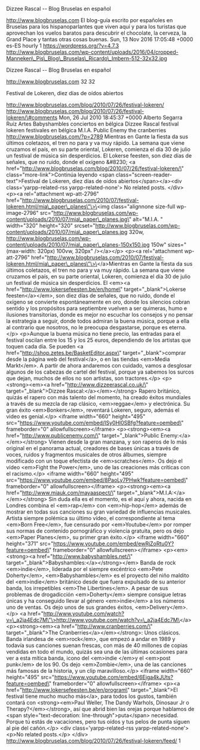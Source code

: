 Dizzee Rascal -- Blog Bruselas en español

http://www.blogbruselas.com El blog-guía escrito por españoles en
Bruselas para los hispanoparlantes que viven aquí y para los turistas
que aprovechan los vuelos baratos para descubrir el chocolate, la
cerveza, la Grand Place y tantas otras cosas buenas. Sun, 13 Nov 2016
17:05:48 +0000 es-ES hourly 1 https://wordpress.org/?v=4.7.3
http://www.blogbruselas.com/wp-content/uploads/2016/04/cropped-Manneken\_Pis\_Blog\_Bruselas\_Ricardo\_Imbern-512-32x32.jpg

Dizzee Rascal -- Blog Bruselas en español

http://www.blogbruselas.com 32 32

Festival de Lokeren, diez días de oídos abiertos

http://www.blogbruselas.com/blog/2010/07/26/festival-lokeren/
http://www.blogbruselas.com/blog/2010/07/26/festival-lokeren/\#comments
Mon, 26 Jul 2010 18:45:37 +0000 Alberto Segarra Ruíz Artes Babyshambles
conciertos en bélgica Dizzee Rascal festival lokeren festivales en
bélgica M.I.A. Public Enemy the cranberries
http://www.blogbruselas.com/?p=2789 Mientras en Gante la fiesta da sus
últimos coletazos, el tren no para y va muy rápido. La semana que viene
cruzamos el país, en su parte oriental, Lokeren, comienza el día 30 de
julio un festival de música sin desperdicios. El Lokerse feesten, son
diez días de señales, que no ruido, donde el oxígeno &\#8230; \<a
href=\"http://www.blogbruselas.com/blog/2010/07/26/festival-lokeren/\"
class=\"more-link\"\>Continúa leyendo \<span
class=\"screen-reader-text\"\>Festival de Lokeren, diez días de oídos
abiertos\</span\>\</a\>\<div class=\'yarpp-related-rss
yarpp-related-none\'\> No related posts. \</div\> \<p\>\<a
rel=\"attachment wp-att-2796\"
href=\"http://www.blogbruselas.com/2010/07/festival-lokeren.html/mia\_paper\_planes\"\>\<img
class=\"alignnone size-full wp-image-2796\"
src=\"http://www.blogbruselas.com/wp-content/uploads/2010/07/mia\_paper\_planes.jpg\"
alt=\"M.I.A. \" width=\"320\" height=\"320\"
srcset=\"http://www.blogbruselas.com/wp-content/uploads/2010/07/mia\_paper\_planes.jpg
320w,
http://www.blogbruselas.com/wp-content/uploads/2010/07/mia\_paper\_planes-150x150.jpg
150w\" sizes=\"(max-width: 320px) 100vw, 320px\" /\>\</a\>\</p\>
\<p\>\<a rel=\"attachment wp-att-2796\"
href=\"http://www.blogbruselas.com/2010/07/festival-lokeren.html/mia\_paper\_planes\"\>\</a\>Mientras
en Gante la fiesta da sus últimos coletazos, el tren no para y va muy
rápido. La semana que viene cruzamos el país, en su parte oriental,
Lokeren, comienza el día 30 de julio un festival de música sin
desperdicios. El \<em\>\<a href=\"http://www.lokersefeesten.be/en/home\"
target=\"\_blank\"\>Lokerse feesten\</a\>\</em\>, son diez días de
señales, que no ruido, donde el oxígeno se convierte espontáneamente en
oro, donde los silencios cobran sentido y los propósitos para septiembre
vuelven a ser quimeras, humo e ilusiones transitorias, donde es mejor no
escuchar los consejos y no pensar la estrategia a seguir, donde todos
admiran la buena música, porque a ella al contrario que nosotros, no le
preocupa desgastarse, porque es eterna.\</p\> \<p\>Aunque la buena
música no tiene precio, las entradas para el festival oscilan entre los
15 y los 25 euros, dependiendo de los artistas que toquen cada día. Se
pueden \<a href=\"http://shop.zetes.be/BasketEditor.aspx\"
target=\"\_blank\"\>comprar desde la página web del festival\</a\>, o en
las tiendas \<em\>Media Markt\</em\>. A partir de ahora andaremos con
cuidado, vamos a desglosar algunos de los cabezas de cartel del
festival, porque ya sabemos los surcos que dejan, muchos de ellos no son
artistas, son tractores.\</p\> \<p\>\<strong\>\<em\>\<a
href=\"http://www.dizzeerascal.co.uk/\" target=\"\_blank\"\>Dizzee
Rascal:\</a\>\</em\>\</strong\> Rapero británico, quizás el rapero con
más talento del momento, ha creado éxitos mundiales a través de su
mezcla de rap clásico, \<em\>reggae\</em\> y electrónica. Su gran éxito
\<em\>Bonkers\</em\>, reventará Lokeren, seguro, además el video es
genial.\</p\> \<iframe width=\"660\" height=\"495\"
src=\"https://www.youtube.com/embed/ISy0Hl0SBfg?feature=oembed\"
frameborder=\"0\" allowfullscreen\>\</iframe\> \<p\>\<strong\>\<em\>\<a
href=\"http://www.publicenemy.com/\" target=\"\_blank\"\>Public
Enemy:\</a\>\</em\>\</strong\> Vienen desde la gran manzana, y son
raperos de lo más original en el panorama actual, creadores de bases
únicas a través de voces, ruidos y fragmentos musicales de otros
álbumes, siempre modificado con un toque efectista de
\<em\>scratches\</em\>. Os dejo el vídeo \<em\>Fight the Power\</em\>,
uno de las creaciones más críticas con el racismo.\</p\> \<iframe
width=\"660\" height=\"495\"
src=\"https://www.youtube.com/embed/8PaoLy7PHwk?feature=oembed\"
frameborder=\"0\" allowfullscreen\>\</iframe\> \<p\>\<strong\>\<em\>\<a
href=\"http://www.miauk.com/mayaaspect/\"
target=\"\_blank\"\>M.I.A:\</a\>\</em\>\</strong\> Sin duda ella es el
momento, es el aquí y ahora, nacida en Londres combina el
\<em\>rap\</em\> con \<em\>hip-hop\</em\> además de mostrar en todas sus
canciones su gran variedad de influencias musicales. Artista siempre
polémica su último vídeo, el correspondiente al tema \<em\>Born
Free\</em\>, fue censurado por \<em\>Youtube\</em\> por romper sus
normas de contenido pornográfico y violencia gratuita, pero os dejo
\<em\>Paper Planes\</em\>, su primer gran éxito.\</p\> \<iframe
width=\"660\" height=\"371\"
src=\"https://www.youtube.com/embed/ewRjZoRtu0Y?feature=oembed\"
frameborder=\"0\" allowfullscreen\>\</iframe\> \<p\>\<em\>\<strong\>\<a
href=\"http://www.babyshambles.net/\"
target=\"\_blank\"\>Babyshambles:\</a\>\</strong\>\</em\> Banda de rock
\<em\>indie\</em\>, liderada por el siempre excéntrico \<em\>Pete
Doherty\</em\>, \<em\>Babyshambles\</em\> es el proyecto del niño
maldito del \<em\>indie\</em\> británico desde que fuera expulsado de su
anterior banda, los irrepetibles \<em\>The Libertines\</em\>. A pesar de
sus problemas de drogadicción \<em\>Doherty\</em\> siempre consigue
letras únicas y ha conseguido llevar al género \<em\>indie\</em\> a los
números uno de ventas. Os dejo unos de sus grandes éxitos,
\<em\>Delivery\</em\>.\</p\> \<a
href=\"http://www.youtube.com/watch?v=\_a2ja4Edc7M\"\>http://www.youtube.com/watch?v=\_a2ja4Edc7M\</a\>
\<p\>\<strong\>\<em\>\<a href=\"http://www.cranberries.com/\"
target=\"\_blank\"\>The Cranberries\</a\>\</em\>\</strong\>: Unos
clásicos. Banda irlandesa de \<em\>rock\</em\>, que empezó a andar en
1989 y todavía sus canciones suenan frescas, con más de 40 millones de
copias vendidas en todo el mundo, quizás sea una de las últimas
ocasiones para ver a esta mítica banda, icono del \<em\>indie \</em\>y
el \<em\>post punk\</em\> de los 90. Os dejo \<em\>Zombie\</em\>, una de
las canciones más famosas de la historia, y un clip maravilloso.\</p\>
\<iframe width=\"660\" height=\"495\"
src=\"https://www.youtube.com/embed/6Ejga4kJUts?feature=oembed\"
frameborder=\"0\" allowfullscreen\>\</iframe\> \<p\>\<a
href=\"http://www.lokersefeesten.be/en/program\" target=\"\_blank\"\>El
festival tiene mucho mucho más\</a\>, para todos los gustos, también
contará con \<strong\>\<em\>Paul Weller, The Dandy Warhols, Dinosaur Jr
o Therapy?\</em\>\</strong\>, así que abrid bien las orejas porque
hablamos de \<span style=\"text-decoration:
line-through\"\>puta\</span\> necesidad. Porque tú estás de vacaciones,
pero tus oídos y tus pelos de punta siguen al pie del cañón.\</p\> \<div
class=\'yarpp-related-rss yarpp-related-none\'\> \<p\>No related
posts.\</p\> \</div\>
http://www.blogbruselas.com/blog/2010/07/26/festival-lokeren/feed/ 1
